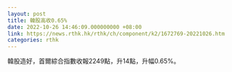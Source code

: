 ```yaml
---
layout: post
title: 韓股高收0.65%
date: 2022-10-26 14:46:09.000000000 +08:00
link: https://news.rthk.hk/rthk/ch/component/k2/1672769-20221026.htm
categories: rthk
---
```


韓股造好，首爾綜合指數收報2249點，升14點，升幅0.65%。
